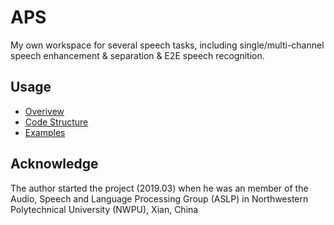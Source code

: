 # APS

My own workspace for several speech tasks, including single/multi-channel speech enhancement & separation & E2E speech recognition.

## Usage

* [Overivew](doc/overview.md)
* [Code Structure](doc/code.md)
* [Examples](egs)

## Acknowledge

The author started the project (2019.03) when he was an member of the Audio, Speech and Language Processing Group (ASLP) in Northwestern Polytechnical University (NWPU), Xian, China